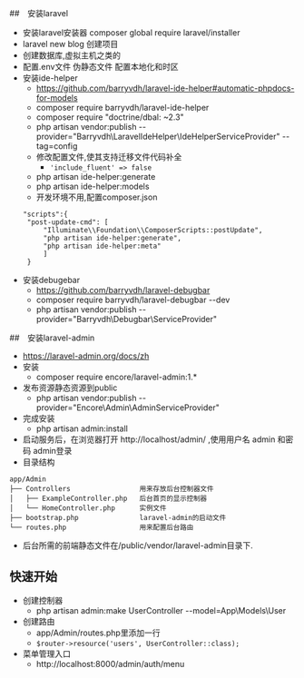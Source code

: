 ##　安装laravel
- 安装laravel安装器 composer global require laravel/installer
- laravel new blog 创建项目
- 创建数据库,虚拟主机之类的
- 配置.env文件 伪静态文件 配置本地化和时区
- 安装ide-helper
  - https://github.com/barryvdh/laravel-ide-helper#automatic-phpdocs-for-models
  - composer require barryvdh/laravel-ide-helper
  - composer require "doctrine/dbal: ~2.3"
  - php artisan vendor:publish --provider="Barryvdh\LaravelIdeHelper\IdeHelperServiceProvider" --tag=config
  - 修改配置文件,使其支持迁移文件代码补全
    - `'include_fluent' => false`
  - php artisan ide-helper:generate
  - php artisan ide-helper:models
  - 开发环境不用,配置composer.json
   ```
   "scripts":{
    "post-update-cmd": [
        "Illuminate\\Foundation\\ComposerScripts::postUpdate",
        "php artisan ide-helper:generate",
        "php artisan ide-helper:meta"
        ]
    }
  ```
- 安装debugebar
  - https://github.com/barryvdh/laravel-debugbar
  - composer require barryvdh/laravel-debugbar --dev
  - php artisan vendor:publish --provider="Barryvdh\Debugbar\ServiceProvider"

##　安装laravel-admin
- https://laravel-admin.org/docs/zh
- 安装 
  - composer require encore/laravel-admin:1.*
- 发布资源静态资源到public
  - php artisan vendor:publish --provider="Encore\Admin\AdminServiceProvider"
- 完成安装 
  - php artisan admin:install
- 启动服务后，在浏览器打开 http://localhost/admin/ ,使用用户名 admin 和密码 admin登录
- 目录结构
```
app/Admin
├── Controllers                 用来存放后台控制器文件
│   ├── ExampleController.php   后台首页的显示控制器
│   └── HomeController.php      实例文件
├── bootstrap.php               laravel-admin的启动文件
└── routes.php                  用来配置后台路由
```
- 后台所需的前端静态文件在/public/vendor/laravel-admin目录下.

## 快速开始
- 创建控制器
  - php artisan admin:make UserController --model=App\Models\User
- 创建路由
  - app/Admin/routes.php里添加一行
  - `$router->resource('users', UserController::class);`
- 菜单管理入口
  -  http://localhost:8000/admin/auth/menu